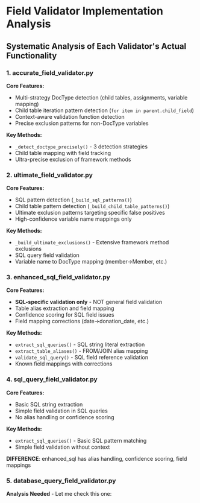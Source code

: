 # Field Validator Implementation Analysis

## Systematic Analysis of Each Validator's Actual Functionality

### 1. accurate_field_validator.py
**Core Features:**
- Multi-strategy DocType detection (child tables, assignments, variable mapping)
- Child table iteration pattern detection (`for item in parent.child_field`)
- Context-aware validation function detection
- Precise exclusion patterns for non-DocType variables

**Key Methods:**
- `_detect_doctype_precisely()` - 3 detection strategies
- Child table mapping with field tracking
- Ultra-precise exclusion of framework methods

### 2. ultimate_field_validator.py  
**Core Features:**
- SQL pattern detection (`_build_sql_patterns()`)
- Child table pattern detection (`_build_child_table_patterns()`)
- Ultimate exclusion patterns targeting specific false positives
- High-confidence variable name mappings only

**Key Methods:**
- `_build_ultimate_exclusions()` - Extensive framework method exclusions
- SQL query field validation
- Variable name to DocType mapping (member->Member, etc.)

### 3. enhanced_sql_field_validator.py
**Core Features:**
- **SQL-specific validation only** - NOT general field validation
- Table alias extraction and field mapping
- Confidence scoring for SQL field issues
- Field mapping corrections (date->donation_date, etc.)

**Key Methods:**
- `extract_sql_queries()` - SQL string literal extraction
- `extract_table_aliases()` - FROM/JOIN alias mapping  
- `validate_sql_query()` - SQL field reference validation
- Known field mappings with corrections

### 4. sql_query_field_validator.py
**Core Features:**
- Basic SQL string extraction
- Simple field validation in SQL queries
- No alias handling or confidence scoring

**Key Methods:**
- `extract_sql_queries()` - Basic SQL pattern matching
- Simple field validation without context

**DIFFERENCE**: enhanced_sql has alias handling, confidence scoring, field mappings

### 5. database_query_field_validator.py
**Analysis Needed** - Let me check this one: